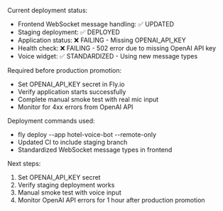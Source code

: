 Current deployment status:
- Frontend WebSocket message handling: ✅ UPDATED
- Staging deployment: ✅ DEPLOYED
- Application status: ❌ FAILING - Missing OPENAI_API_KEY
- Health check: ❌ FAILING - 502 error due to missing OpenAI API key
- Voice widget: ✅ STANDARDIZED - Using new message types

Required before production promotion:
- Set OPENAI_API_KEY secret in Fly.io
- Verify application starts successfully
- Complete manual smoke test with real mic input
- Monitor for 4xx errors from OpenAI API

Deployment commands used:
- fly deploy --app hotel-voice-bot --remote-only
- Updated CI to include staging branch
- Standardized WebSocket message types in frontend

Next steps:
1. Set OPENAI_API_KEY secret
2. Verify staging deployment works
3. Manual smoke test with voice input
4. Monitor OpenAI API errors for 1 hour after production promotion
